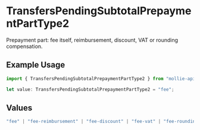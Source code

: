 # TransfersPendingSubtotalPrepaymentPartType2

Prepayment part: fee itself, reimbursement, discount, VAT or rounding compensation.

## Example Usage

```typescript
import { TransfersPendingSubtotalPrepaymentPartType2 } from "mollie-api-typescript/models/operations";

let value: TransfersPendingSubtotalPrepaymentPartType2 = "fee";
```

## Values

```typescript
"fee" | "fee-reimbursement" | "fee-discount" | "fee-vat" | "fee-rounding-compensation"
```